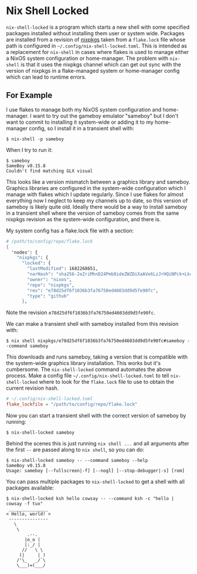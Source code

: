 # Nix Shell Locked

`nix-shell-locked` is a program which starts a new shell with some specified
packages installed without installing them user or system wide. Packages are
installed from a revision of [nixpkgs](https://github.com/NixOS/nixpkgs/) taken
from a `flake.lock` file whose path is configured in
`~/.config/nix-shell-locked.toml`. This is intended as a replacement for
`nix-shell` in cases where flakes is used to manage either a NixOS system
configuration or home-manager. The problem with `nix-shell` is that it uses the
nixpkgs channel which can get out sync with the version of nixpkgs in a
flake-managed system or home-manager config which can lead to runtime errors.

## For Example

I use flakes to manage both my NixOS system configuration and home-manager. I
want to try out the gameboy emulator "sameboy" but I don't want to commit to
installing it system-wide or adding it to my home-manager config, so I install
it in a transient shell with:

```
$ nix-shell -p sameboy
```

When I try to run it:

```
$ sameboy
SameBoy v0.15.8
Couldn't find matching GLX visual
```

This looks like a version mismatch between a graphics library and sameboy.
Graphics libraries are configured in the system-wide configuration which I
manage with flakes which I update regularly. Since I use flakes for almost
everything now I neglect to keep my channels up to date, so this version of
sameboy is likely quite old. Ideally there would be a way to install sameboy in
a transient shell where the version of sameboy comes from the same nixpkgs
revision as the system-wide configuration, and there is.

My system config has a flake.lock file with a section:

```nix
# /path/to/config/repo/flake.lock
{
  "nodes": {
    "nixpkgs": {
      "locked": {
        "lastModified": 1682268651,
        "narHash": "sha256-2eZriMhnD24Pmb8ideZWZDiXaAVe6LzJrHQiNPck+Lk=",
        "owner": "nixos",
        "repo": "nixpkgs",
        "rev": "e78d25df6f1036b3fa76750ed4603dd9d5fe90fc",
        "type": "github"
      },

```

Note the revision `e78d25df6f1036b3fa76750ed4603dd9d5fe90fc`.

We can make a transient shell with sameboy installed from this revision with:

```
$ nix shell nixpkgs/e78d25df6f1036b3fa76750ed4603dd9d5fe90fc#sameboy --command sameboy
```

This downloads and runs sameboy, taking a version that is compatible with the
system-wide graphics library installation. This works but it's cumbersome. The
`nix-shell-locked` command automates the above process. Make a config file `~/.config/nix-shell-locked.toml` to
tell `nix-shell-locked` where to look for the `flake.lock` file to use to
obtain the current revision hash.

```toml
# ~/.config/nix-shell-locked.toml
flake_lockfile = "/path/to/config/repo/flake.lock"
```

Now you can start a transient shell with the correct version of sameboy by running:
```
$ nix-shell-locked sameboy
```

Behind the scenes this is just running `nix shell ...` and all arguments after
the first `--` are passed along to `nix shell`, so you can do:
```
$ nix-shell-locked sameboy -- --command sameboy --help
SameBoy v0.15.8
Usage: sameboy [--fullscreen|-f] [--nogl] [--stop-debugger|-s] [rom]
```

You can pass multiple packages to `nix-shell-locked` to get a shell with all packages available:
```
$ nix-shell-locked ksh hello cowsay -- --command ksh -c "hello | cowsay -f tux"
 _______________
< Hello, world! >
 ---------------
   \
    \
        .--.
       |o_o |
       |:_/ |
      //   \ \
     (|     | )
    /'\_   _/`\
    \___)=(___/
```
